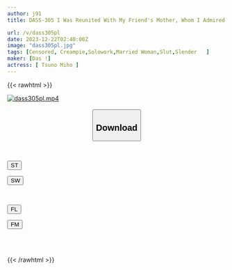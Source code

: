 ```yaml
---
author: j91
title: DASS-305 I Was Reunited With My Friend's Mother, Whom I Admired For Being Beautiful, Through A Matching App. The Tension Between The Two Of Them Was Severed, And They Abandoned Their Rationality And Mingled With Each Other Based On Their Instincts. Miho Touno

url: /v/dass305pl
date: 2023-12-22T02:40:00Z
image: "dass305pl.jpg"
tags: [Censored, Creampie,Solowork,Married Woman,Slut,Slender	]
maker: [Das !]
actress: [ Tsuno Miho ]
---
```



{{< rawhtml >}}

<div class="video" data-videoid="BqJy2A6P9MSyO0k">
    <a href="javascript:;">
        <img src="/v/dass305pl/dass305pl.jpg" width="WIDTH" height="HEIGHT" alt="dass305pl.mp4" loading="lazy">
    </a>
</div>

<script type="text/javascript" src="https://j91.asia/asset/on-demand-st.js"></script>

<br>
  <link rel="stylesheet" href="https://j91.asia/asset/bs5.css">
  
  <center>
  <button class="btn btn-primary" type="button" data-bs-toggle="collapse" data-bs-target=".multi-collapse" aria-expanded="false" aria-controls="multiCollapseExample1 multiCollapseExample2"><h2>Download</h2></button></center>
</p>
<div class="row">
  <div class="col">
    <div class="collapse multi-collapse" id="multiCollapseExample1">
      <div class="card card-body">
	      	      <br>
<div class="buttons">  
<p><a href="https://streamtape.to/v/BqJy2A6P9MSyO0k" target="_blank"><button class="btn-hover color-3"><i class="fa fa-download"></i> ST</button></a></p>
<p><a href="https://flaswish.com/94emm9xqq7tc" target="_blank"><button class="btn-hover color-2"><i class="fa fa-download"></i> SW</button></a></p></div>
    </div>
  </div>
</div>
  <div class="col">
    <div class="collapse multi-collapse" id="multiCollapseExample2">
      <div class="card card-body">
	      <br>
<div class="buttons">
<p><a href="javascript:;" target="_blank"><button class="btn-hover color-9"><i class="fa fa-download"></i> FL</button></a></p>
<p><a href="javascript:;" target="_blank"><button class="btn-hover color-8"><i class="fa fa-download"></i> FM</button></a></p></div>
<br><br>
      </div>
    </div>
  </div>
</div>

{{< /rawhtml >}}